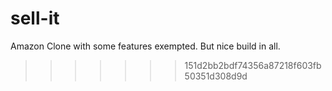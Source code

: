 # sell-it

Amazon Clone with some features exempted. But nice build in all. 
>>>>>>> 151d2bb2bdf74356a87218f603fb50351d308d9d
